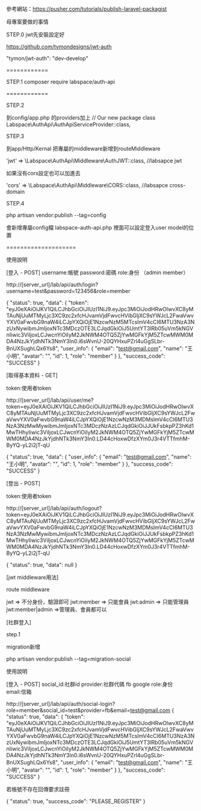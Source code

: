 參考網站：https://pusher.com/tutorials/publish-laravel-packagist

母專案要做的事情

STEP.0 
jwt先安裝設定好

https://github.com/tymondesigns/jwt-auth

"tymon/jwt-auth": "dev-develop"


============

STEP.1
composer require labspace/auth-api


============


STEP.2

到config/app.php 的providers加上
 // Our new package class
Labspace\AuthApi\AuthApiServiceProvider::class,


STEP.3

到app/Http/Kernal
把專屬的middleware新增到routeMiddleware

'jwt' => \Labspace\AuthApi\Middleware\AuthJWT::class, //labsapce jwt


如果沒有cors設定也可以加進去

'cors' => \Labspace\AuthApi\Middleware\CORS::class, //labsapce cross-domain

STEP.4

php artisan vendor:publish --tag=config

 會新增專屬config檔
 labspace-auth-api.php
 裡面可以設定登入user model的位置


====================

使用說明

[登入 - POST]
username:帳號
password:密碼
role:身份  （admin member）

http://[server_url]/lab/api/auth/login?username=test&password=123456&role=member

{
    "status": true,
    "data": {
        "token": "eyJ0eXAiOiJKV1QiLCJhbGciOiJIUzI1NiJ9.eyJpc3MiOiJodHRwOlwvXC8yMTAuNjUuMTMyLjc3XC9zc2xfcHJvamVjdFwvcHVibGljXC9sYWJcL2FwaVwvYXV0aFwvbG9naW4iLCJpYXQiOjE1NzcwNzM5MTcsImV4cCI6MTU3NzA3NzUxNywibmJmIjoxNTc3MDczOTE3LCJqdGkiOiJ5UmtYT3lRb05uVm5kNGVnIiwic3ViIjoxLCJwcnYiOiIyM2JkNWM4OTQ5ZjYwMGFkYjM5ZTcwMWM0MDA4NzJkYjdhNTk3NmY3In0.i6sWvnU-20QYHxuPZrl4uGgSLbr-BnUXSughLQx6Ys8",
        "user_info": {
            "email": "test@gmail.com",
            "name": "王小明",
            "avatar": "",
            "id": 1,
            "role": "member"
        }
    },
    "success_code": "SUCCESS"
}



[取得基本資料 - GET]

token:使用者token

http://[server_url]/lab/api/user/me?token=eyJ0eXAiOiJKV1QiLCJhbGciOiJIUzI1NiJ9.eyJpc3MiOiJodHRwOlwvXC8yMTAuNjUuMTMyLjc3XC9zc2xfcHJvamVjdFwvcHVibGljXC9sYWJcL2FwaVwvYXV0aFwvbG9naW4iLCJpYXQiOjE1NzcwNzM3MDMsImV4cCI6MTU3NzA3NzMwMywibmJmIjoxNTc3MDczNzAzLCJqdGkiOiJJUkFsbkpPZ3hKd1MwTHhyIiwic3ViIjoxLCJwcnYiOiIyM2JkNWM4OTQ5ZjYwMGFkYjM5ZTcwMWM0MDA4NzJkYjdhNTk3NmY3In0.LD44cHoxwDfzXYm0J3r4VTTfmhM-ByYQ-yL2i2jT-qU


{
    "status": true,
    "data": {
        "user_info": {
            "email": "test@gmail.com",
            "name": "王小明",
            "avatar": "",
            "id": 1,
            "role": "member"
        }
    },
    "success_code": "SUCCESS"
}



[登出 - POST]

token:使用者token

http://[server_url]/lab/api/auth/logout?token=eyJ0eXAiOiJKV1QiLCJhbGciOiJIUzI1NiJ9.eyJpc3MiOiJodHRwOlwvXC8yMTAuNjUuMTMyLjc3XC9zc2xfcHJvamVjdFwvcHVibGljXC9sYWJcL2FwaVwvYXV0aFwvbG9naW4iLCJpYXQiOjE1NzcwNzM3MDMsImV4cCI6MTU3NzA3NzMwMywibmJmIjoxNTc3MDczNzAzLCJqdGkiOiJJUkFsbkpPZ3hKd1MwTHhyIiwic3ViIjoxLCJwcnYiOiIyM2JkNWM4OTQ5ZjYwMGFkYjM5ZTcwMWM0MDA4NzJkYjdhNTk3NmY3In0.LD44cHoxwDfzXYm0J3r4VTTfmhM-ByYQ-yL2i2jT-qU

{
    "status": true,
    "data": null
}




[jwt middleware用法]

route middleware

jwt => 不分身份，驗證即可
jwt:member => 只能會員
jwt:admin => 只能管理員
jwt:member|admin =>管理員、會員都可以



[社群登入]

step.1

migration新增

php artisan vendor:publish --tag=migration-social


使用說明

[登入 - POST]
social_id:社群id
provider:社群代碼 fb google
role:身份  
email:信箱

http://[server_url]/lab/api/auth/social-login?role=member&social_id=test&provider=fb&email=test@gmail.com
{
    "status": true,
    "data": {
        "token": "eyJ0eXAiOiJKV1QiLCJhbGciOiJIUzI1NiJ9.eyJpc3MiOiJodHRwOlwvXC8yMTAuNjUuMTMyLjc3XC9zc2xfcHJvamVjdFwvcHVibGljXC9sYWJcL2FwaVwvYXV0aFwvbG9naW4iLCJpYXQiOjE1NzcwNzM5MTcsImV4cCI6MTU3NzA3NzUxNywibmJmIjoxNTc3MDczOTE3LCJqdGkiOiJ5UmtYT3lRb05uVm5kNGVnIiwic3ViIjoxLCJwcnYiOiIyM2JkNWM4OTQ5ZjYwMGFkYjM5ZTcwMWM0MDA4NzJkYjdhNTk3NmY3In0.i6sWvnU-20QYHxuPZrl4uGgSLbr-BnUXSughLQx6Ys8",
        "user_info": {
            "email": "test@gmail.com",
            "name": "王小明",
            "avatar": "",
            "id": 1,
            "role": "member"
        }
    },
    "success_code": "SUCCESS"
}

若帳號不存在回傳要求註冊

{
    "status": true,
    "success_code": "PLEASE_REGISTER"
}
